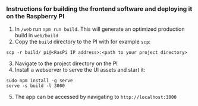 ### Instructions for building the frontend software and deploying it on the Raspberry PI

1. In `/web` run `npm run build`. This will generate an optimized production build in `web/build`
2. Copy the `build` directory to the PI with for example `scp`:

```
scp -r build/ pi@<RasPi IP address>:<path to your project directory>
```

3. Navigate to the project directory on the PI
4. Install a webserver to serve the UI assets and start it:

```
sudo npm install -g serve
serve -s build -l 3000
```

5. The app can be accessed by navigating to `http://localhost:3000`
